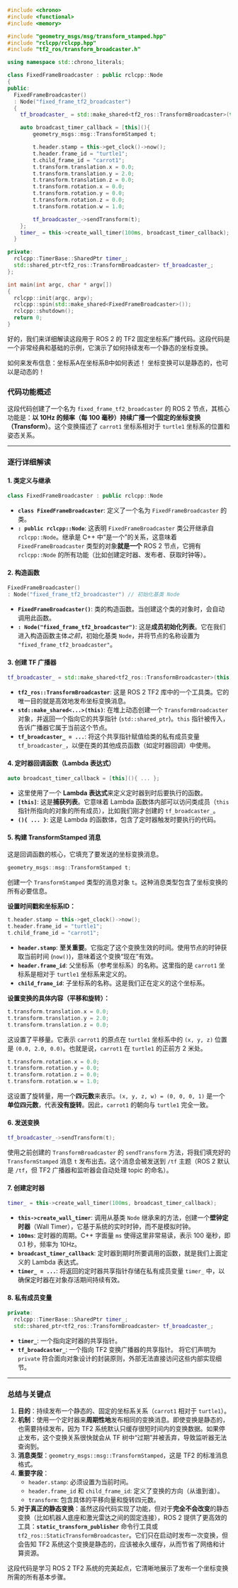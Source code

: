 ```cpp
#include <chrono>
#include <functional>
#include <memory>

#include "geometry_msgs/msg/transform_stamped.hpp"
#include "rclcpp/rclcpp.hpp"
#include "tf2_ros/transform_broadcaster.h"

using namespace std::chrono_literals;

class FixedFrameBroadcaster : public rclcpp::Node
{
public:
  FixedFrameBroadcaster()
  : Node("fixed_frame_tf2_broadcaster")
  {
    tf_broadcaster_ = std::make_shared<tf2_ros::TransformBroadcaster>(this);

    auto broadcast_timer_callback = [this](){
        geometry_msgs::msg::TransformStamped t;

        t.header.stamp = this->get_clock()->now();
        t.header.frame_id = "turtle1";
        t.child_frame_id = "carrot1";
        t.transform.translation.x = 0.0;
        t.transform.translation.y = 2.0;
        t.transform.translation.z = 0.0;
        t.transform.rotation.x = 0.0;
        t.transform.rotation.y = 0.0;
        t.transform.rotation.z = 0.0;
        t.transform.rotation.w = 1.0;

        tf_broadcaster_->sendTransform(t);
    };
    timer_ = this->create_wall_timer(100ms, broadcast_timer_callback);
  }

private:
  rclcpp::TimerBase::SharedPtr timer_;
  std::shared_ptr<tf2_ros::TransformBroadcaster> tf_broadcaster_;
};

int main(int argc, char * argv[])
{
  rclcpp::init(argc, argv);
  rclcpp::spin(std::make_shared<FixedFrameBroadcaster>());
  rclcpp::shutdown();
  return 0;
}
```


好的，我们来详细解读这段用于 ROS 2 的 TF2 固定坐标系广播代码。这段代码是一个非常经典和基础的示例，它演示了如何持续发布一个静态的坐标变换。

如何来发布信息：坐标系A在坐标系B中如何表述！ 坐标变换可以是静态的，也可以是动态的！

### 代码功能概述

这段代码创建了一个名为 `fixed_frame_tf2_broadcaster` 的 ROS 2 节点，其核心功能是：**以 10Hz 的频率（每 100 毫秒）持续广播一个固定的坐标变换（Transform）**。这个变换描述了 `carrot1` 坐标系相对于 `turtle1` 坐标系的位置和姿态关系。

---

### 逐行详细解读

#### 1. 类定义与继承
```cpp
class FixedFrameBroadcaster : public rclcpp::Node
```
*   **`class FixedFrameBroadcaster`**: 定义了一个名为 `FixedFrameBroadcaster` 的类。
*   **`: public rclcpp::Node`**: 这表明 `FixedFrameBroadcaster` 类公开继承自 `rclcpp::Node`。继承是 C++ 中“是一个”的关系，这意味着 `FixedFrameBroadcaster` 类型的对象**就是一个** ROS 2 节点，它拥有 `rclcpp::Node` 的所有功能（比如创建定时器、发布者、获取时钟等）。

#### 2. 构造函数
```cpp
FixedFrameBroadcaster()
: Node("fixed_frame_tf2_broadcaster") // 初始化基类 Node
```
*   **`FixedFrameBroadcaster()`**: 类的构造函数。当创建这个类的对象时，会自动调用此函数。
*   **`: Node("fixed_frame_tf2_broadcaster")`**: 这是**成员初始化列表**。它在我们进入构造函数主体*之前*，初始化基类 `Node`，并将节点的名称设置为 `"fixed_frame_tf2_broadcaster"`。

#### 3. 创建 TF 广播器
```cpp
tf_broadcaster_ = std::make_shared<tf2_ros::TransformBroadcaster>(this);
```
*   **`tf2_ros::TransformBroadcaster`**: 这是 ROS 2 TF2 库中的一个工具类。它的唯一目的就是高效地发布坐标变换消息。
*   **`std::make_shared<...>(this)`**: 在堆上动态创建一个 `TransformBroadcaster` 对象，并返回一个指向它的共享指针 (`std::shared_ptr`)。`this` 指针被传入，告诉广播器它属于当前这个节点。
*   **`tf_broadcaster_ = ...`**: 将这个共享指针赋值给类的私有成员变量 `tf_broadcaster_`，以便在类的其他成员函数（如定时器回调）中使用。

#### 4. 定时器回调函数（Lambda 表达式）
```cpp
auto broadcast_timer_callback = [this](){ ... };
```
*   这里使用了一个 **Lambda 表达式**来定义定时器到时后要执行的函数。
*   **`[this]`**: 这是**捕获列表**。它意味着 Lambda 函数体内部可以访问类成员（`this` 指针所指向的对象的所有成员），比如我们刚才创建的 `tf_broadcaster_`。
*   **`(){ ... }`**: 这是 Lambda 的函数体，包含了定时器触发时要执行的代码。

#### 5. 构建 TransformStamped 消息
这是回调函数的核心，它填充了要发送的坐标变换消息。

```cpp
geometry_msgs::msg::TransformStamped t;
```
创建一个 `TransformStamped` 类型的消息对象 `t`。这种消息类型包含了坐标变换的所有必要信息。

**设置时间戳和坐标系ID：**
```cpp
t.header.stamp = this->get_clock()->now();
t.header.frame_id = "turtle1";
t.child_frame_id = "carrot1";
```
*   **`header.stamp`**: **至关重要**。它指定了这个变换生效的时间。使用节点的时钟获取当前时间 (`now()`)，意味着这个变换“现在”有效。
*   **`header.frame_id`**: 父坐标系（参考坐标系）的名称。这里指的是 `carrot1` 坐标系是相对于 `turtle1` 坐标系来定义的。
*   **`child_frame_id`**: 子坐标系的名称。这是我们正在定义的这个坐标系。

**设置变换的具体内容（平移和旋转）：**
```cpp
t.transform.translation.x = 0.0;
t.transform.translation.y = 2.0;
t.transform.translation.z = 0.0;
```
这设置了平移量。它表示 `carrot1` 的原点在 `turtle1` 坐标系中的 `(x, y, z)` 位置是 `(0.0, 2.0, 0.0)`。也就是说，`carrot1` 在 `turtle1` 的正前方 2 米处。

```cpp
t.transform.rotation.x = 0.0;
t.transform.rotation.y = 0.0;
t.transform.rotation.z = 0.0;
t.transform.rotation.w = 1.0;
```
这设置了旋转量，用一个**四元数**来表示。`(x, y, z, w) = (0, 0, 0, 1)` 是一个**单位四元数**，代表**没有旋转**。因此，`carrot1` 的朝向与 `turtle1` 完全一致。

#### 6. 发送变换
```cpp
tf_broadcaster_->sendTransform(t);
```
使用之前创建的 `TransformBroadcaster` 的 `sendTransform` 方法，将我们填充好的 `TransformStamped` 消息 `t` 发布出去。这个消息会被发送到 `/tf` 主题（ROS 2 默认是 `/tf`，但 TF2 广播器和监听器会自动处理 topic 的命名）。

#### 7. 创建定时器
```cpp
timer_ = this->create_wall_timer(100ms, broadcast_timer_callback);
```
*   **`this->create_wall_timer`**: 调用从基类 `Node` 继承来的方法，创建一个**壁钟定时器**（Wall Timer），它基于系统的实时时钟，而不是模拟时钟。
*   **`100ms`**: 定时器的周期。C++ 字面量 `ms` 使得这里非常易读，表示 100 毫秒，即 0.1 秒，频率为 10Hz。
*   **`broadcast_timer_callback`**: 定时器到期时所要调用的函数，就是我们上面定义的 Lambda 表达式。
*   **`timer_ = ...`**: 将返回的定时器共享指针存储在私有成员变量 `timer_` 中，以确保定时器在对象存活期间持续有效。

#### 8. 私有成员变量
```cpp
private:
  rclcpp::TimerBase::SharedPtr timer_;
  std::shared_ptr<tf2_ros::TransformBroadcaster> tf_broadcaster_;
```
*   **`timer_`**: 一个指向定时器的共享指针。
*   **`tf_broadcaster_`**: 一个指向 TF2 变换广播器的共享指针。
将它们声明为 `private` 符合面向对象设计的封装原则，外部无法直接访问这些内部实现细节。

---

### 总结与关键点

1.  **目的**：持续发布一个静态的、固定的坐标系关系（`carrot1` 相对于 `turtle1`）。
2.  **机制**：使用一个定时器来**周期性地**发布相同的变换消息。即使变换是静态的，也需要持续发布，因为 TF2 系统默认只缓存很短时间内的变换数据。如果停止发布，这个变换关系很快就会从 TF 树中“过期”并被丢弃，导致监听器无法查询到。
3.  **消息类型**：`geometry_msgs::msg::TransformStamped`，这是 TF2 的标准消息格式。
4.  **重要字段**：
    *   `header.stamp`: 必须设置为当前时间。
    *   `header.frame_id` 和 `child_frame_id`: 定义了变换的方向（从谁到谁）。
    *   `transform`: 包含具体的平移向量和旋转四元数。
5.  **对于真正的静态变换**：虽然这段代码实现了功能，但对于**完全不会改变**的静态变换（比如机器人底座和激光雷达之间的固定连接），ROS 2 提供了更高效的工具：**`static_transform_publisher`** 命令行工具或 `tf2_ros::StaticTransformBroadcaster`。它们只在启动时发布一次变换，但会告知 TF2 系统这个变换是静态的，应该被永久缓存，从而节省了网络和计算资源。

这段代码是学习 ROS 2 TF2 系统的完美起点，它清晰地展示了发布一个坐标变换所需的所有基本步骤。
